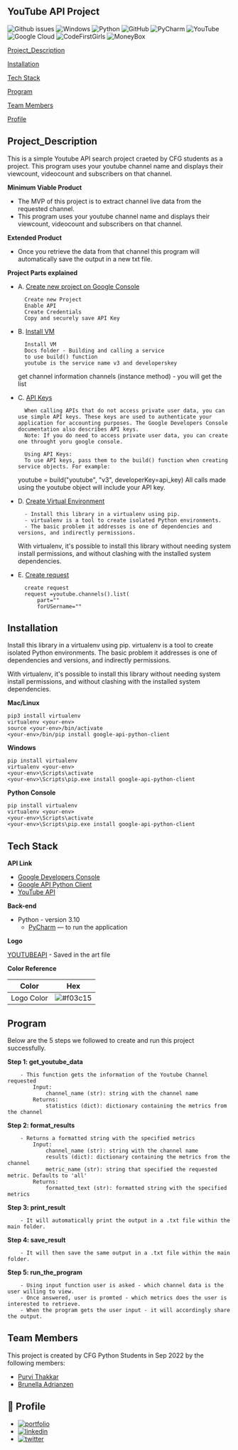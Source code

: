 ## **YouTube API Project**

![Github issues](https://img.shields.io/github/issues/ThakkarPurvi/Harry_Potter_API)
![Windows](https://svgshare.com/i/ZhY.svg)
![Python](https://img.shields.io/badge/python-3670A0?style=for-the-badge&logo=python&logoColor=ffdd54)
![GitHub](https://img.shields.io/badge/--181717?logo=github&logoColor=ffffff)
![PyCharm](https://img.shields.io/badge/pycharm-143?style=for-the-badge&logo=pycharm&logoColor=black&color=black&labelColor=green)
![YouTube](https://img.shields.io/badge/YouTube-%23FF0000.svg?style=for-the-badge&logo=YouTube&logoColor=white)
![Google Cloud](https://img.shields.io/badge/GoogleCloud-%234285F4.svg?style=for-the-badge&logo=google-cloud&logoColor=white)
![CodeFirstGirls](https://img.shields.io/badge/ProjectBy-CodeFirstGirls(CFG)-blue)
![MoneyBox](https://img.shields.io/badge/SponsoredBy-MoneyBox-blue)


[Project_Description](https://github.com/ThakkarPurvi/GoogleAPI_YouTubeChannel_Python_Project_MoneyBox/blob/master/readme.md#project_description)

[Installation](https://github.com/ThakkarPurvi/GoogleAPI_YouTubeChannel_Python_Project_MoneyBox/blob/master/readme.md#Installation)

[Tech Stack](https://github.com/ThakkarPurvi/GoogleAPI_YouTubeChannel_Python_Project_MoneyBox/blob/master/readme.md#Tech-Stack)

[Program](https://github.com/ThakkarPurvi/GoogleAPI_YouTubeChannel_Python_Project_MoneyBox/blob/master/readme.md#Program)

[Team Members](https://github.com/ThakkarPurvi/GoogleAPI_YouTubeChannel_Python_Project_MoneyBox/blob/master/readme.md#Team-Members)

[Profile](https://github.com/ThakkarPurvi/GoogleAPI_YouTubeChannel_Python_Project_MoneyBox/blob/master/readme.md#-Profile)


## **Project_Description**

This is a simple Youtube API search project craeted by CFG students as a project. This program uses your youtube channel name and displays their viewcount, videocount and subscribers on that channel. 

**Minimum Viable Product**
 - The MVP of this project is to extract channel live data from the requested channel. 
 - This program uses your youtube channel name and displays their viewcount, videocount and subscribers on that channel. 

**Extended Product** 
- Once you retrieve the data from that channel this program will automatically save the output in a new txt file.

**Project Parts explained**

- A. [Create new project on Google Console](https://console.cloud.google.com/)

        Create new Project 
        Enable API 
        Create Credentials 
        Copy and securely save API Key

- B. [Install VM](https://github.com/googleapis/google-api-python-client)

        Install VM 
        Docs folder - Building and calling a service
        to use build() function
        youtube is the service name v3 and developerskey

    get channel information
    channels (instance method) - you will get the list

- C. [API Keys]()

        When calling APIs that do not access private user data, you can use simple API keys. These keys are used to authenticate your application for accounting purposes. The Google Developers Console documentation also describes API keys.
        Note: If you do need to access private user data, you can create one throught yoru google console. 

        Using API Keys:
        To use API keys, pass them to the build() function when creating service objects. For example:

    youtube = build("youtube", "v3", developerKey=api_key)
    All calls made using the youtube object will include your API key. 

- D. [Create Virtual Environment]()

        - Install this library in a virtualenv using pip. 
        - virtualenv is a tool to create isolated Python environments. 
        - The basic problem it addresses is one of dependencies and versions, and indirectly permissions.
    
    With virtualenv, it's possible to install this library without needing system install permissions, and without clashing with the installed system dependencies.

- E. [Create request](https://developers.google.com/youtube/v3/docs/channels/list)
        
        create request 
        request =youtube.channels().list(
            part=""
            forUSername=""

## **Installation**

Install this library in a virtualenv using pip. virtualenv is a tool to create isolated Python environments. The basic problem it addresses is one of dependencies and versions, and indirectly permissions.

With virtualenv, it's possible to install this library without needing system install permissions, and without clashing with the installed system dependencies.

**Mac/Linux**

    pip3 install virtualenv
    virtualenv <your-env>
    source <your-env>/bin/activate
    <your-env>/bin/pip install google-api-python-client

**Windows**

    pip install virtualenv
    virtualenv <your-env>
    <your-env>\Scripts\activate
    <your-env>\Scripts\pip.exe install google-api-python-client

**Python Console**

    pip install virtualenv
    virtualenv <your-env>
    <your-env>\Scripts\activate
    <your-env>\Scripts\pip.exe install google-api-python-client

## **Tech Stack**

**API Link**

- [Google Developers Console](https://console.developers.google.com/)
- [Google API Python Client](https://github.com/googleapis/google-...)
- [YouTube API](https://developers.google.com/youtube/v3)

**Back-end**

- Python - version 3.10
    - [PyCharm](https://www.jetbrains.com/pycharm/) — to run the application 

**Logo**

[YOUTUBEAPI](art.py) - Saved in the art file

**Color Reference**

| Color             | Hex                   |
| ----------------- | --------------------- |
| Logo Color        | ![#f03c15](https://via.placeholder.com/15/f03c15/f03c15.png)|

## **Program**

Below are the 5 steps we followed to create and run this project successfully. 

**Step 1: get_youtube_data**

        - This function gets the information of the Youtube Channel requested
            Input:
                channel_name (str): string with the channel name
            Returns:
                statistics (dict): dictionary containing the metrics from the channel

**Step 2: format_results**

        - Returns a formatted string with the specified metrics
            Input:
                channel_name (str): string with the channel name
                results (dict): dictionary containing the metrics from the channel
                metric_name (str): string that specified the requested metric. Defaults to 'all'
            Returns:
                formatted_text (str): formatted string with the specified metrics

**Step 3: print_result**

        - It will automatically print the output in a .txt file within the main folder. 


**Step 4: save_result**

        - It will then save the same output in a .txt file within the main folder. 


**Step 5: run_the_program**
        
        - Using input function user is asked - which channel data is the user willing to view.
        - Once answered, user is promted - which metrics does the user is interested to retrieve.
        - When the program gets the user input - it will accordingly share the output. 
  

## **Team Members**

This project is created by CFG Python Students in Sep 2022 by the following members:

- [Purvi Thakkar](https://www.linkedin.com/in/thakkarpurvilondon)
- [Brunella Adrianzen](https://github.com/brunella-adrianzen)

## 🔗 **Profile**

 - [![portfolio](https://img.shields.io/badge/my_portfolio-000?style=for-the-badge&logo=ko-fi&logoColor=white)](https://github.com/ThakkarPurvi)
 - [![linkedin](https://img.shields.io/badge/linkedin-0A66C2?style=for-the-badge&logo=linkedin&logoColor=white)](https://www.linkedin.com/in/thakkarpurvilondon/)
 - [![twitter](https://img.shields.io/badge/twitter-1DA1F2?style=for-the-badge&logo=twitter&logoColor=white)](https://twitter.com/purvi41)

